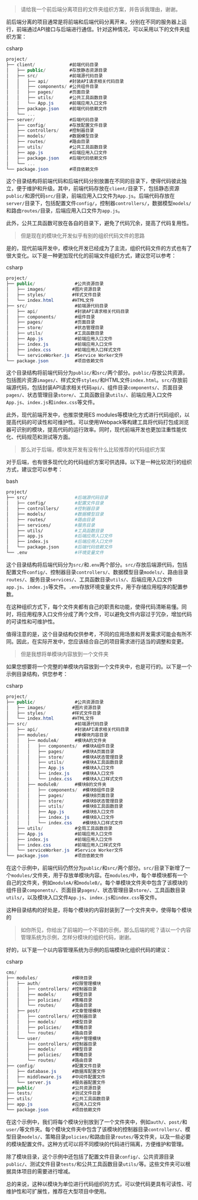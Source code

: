 > 请给我一个前后端分离项目的文件夹组织方案，并告诉我理由，谢谢。

前后端分离的项目通常是将前端和后端代码分离开来，分别在不同的服务器上运行，前端通过API接口与后端进行通信。针对这种情况，可以采用以下的文件夹组织方案：

csharp

```csharp
project/
├── client/             #前端代码目录
│   ├── public/         #存放静态资源目录
│   ├── src/            #前端源代码目录
│   │   ├── api/        #封装API请求相关代码目录
│   │   ├── components/ #公共组件目录
│   │   ├── pages/      #页面目录
│   │   ├── utils/      #公共工具函数目录
│   │   └── App.js      #前端应用入口文件
│   ├── package.json    #前端代码依赖文件
│   └── ...             
├── server/             #后端代码目录
│   ├── config/         #存放配置文件目录
│   ├── controllers/    #控制器目录
│   ├── models/         #数据模型目录
│   ├── routes/         #路由目录
│   ├── utils/          #公共工具函数目录
│   ├── app.js          #后端应用入口文件
│   ├── package.json    #后端代码依赖文件
│   └── ...             
└── package.json        #项目依赖文件
```

这个目录结构将前端代码和后端代码分别放置在不同的目录下，使得代码彼此独立，便于维护和升级。其中，前端代码存放在`client/`目录下，包括静态资源`public/`和源代码`src/`目录，前端应用入口文件为`App.js`。后端代码存放在`server/`目录下，包括配置文件`config/`，控制器`controllers/`，数据模型`models/`和路由`routes/`目录，后端应用入口文件为`app.js`。

此外，公共工具函数可放在各自的目录下，避免了代码冗余，提高了代码复用性。

> 但是现在的模块化开发似乎有别的组织代码文件的思路

是的，现代前端开发中，模块化开发已经成为了主流，组织代码文件的方式也有了很大变化。以下是一种更加现代化的前端文件组织方式，建议您可以参考：

csharp

```csharp
project/
├── public/               #公共资源目录
│   ├── images/          #图片资源目录
│   ├── styles/          #样式文件目录
│   └── index.html       #HTML文件
├── src/                  #前端源代码目录
│   ├── api/              #封装API请求相关代码目录
│   ├── components/       #组件目录
│   ├── pages/            #页面目录
│   ├── store/            #状态管理目录
│   ├── utils/            #工具函数目录
│   ├── App.js            #前端应用入口文件
│   ├── index.js          #前端应用入口文件
│   ├── index.css         #前端应用入口样式文件
│   └── serviceWorker.js  #Service Worker文件
└── package.json          #项目依赖文件
```

这个目录结构将前端代码分为`public/`和`src/`两个部分。`public/`存放公共资源，包括图片资源`images/`、样式文件`styles/`和HTML文件`index.html`。`src/`存放前端源代码，包括封装API请求相关代码`api/`、组件目录`components/`、页面目录`pages/`、状态管理目录`store/`、工具函数目录`utils/`、前端应用入口文件`App.js`、`index.js`和`index.css`等文件。

此外，现代前端开发中，也推崇使用ES modules等模块化方式进行代码组织，以提高代码的可读性和可维护性。可以使用Webpack等构建工具将代码打包成浏览器可识别的模块，提高代码的运行效率。同时，现代前端开发也更加注重性能优化、代码规范和测试等方面。

> 那么对于后端，模块发开发有没有什么比较推荐的代码组织方案

对于后端，也有很多现代化的代码组织方案可供选择。以下是一种比较流行的组织方式，建议您可以参考：

bash

```bash
project/
├── src/                  #后端源代码目录
│   ├── config/           #配置文件目录
│   ├── controllers/      #控制器目录
│   ├── models/           #数据模型目录
│   ├── routes/           #路由目录
│   ├── services/         #服务目录
│   ├── utils/            #工具函数目录
│   ├── app.js            #后端应用入口文件
│   ├── index.js          #后端应用入口文件
│   └── package.json      #后端代码依赖文件
└── .env                  #环境变量文件
```

这个目录结构将后端代码分为`src/`和`.env`两个部分。`src/`存放后端源代码，包括配置文件`config/`、控制器目录`controllers/`、数据模型目录`models/`、路由目录`routes/`、服务目录`services/`、工具函数目录`utils/`、后端应用入口文件`app.js`、`index.js`等文件。`.env`存放环境变量文件，用于存储应用程序的配置参数。

在这种组织方式下，每个文件夹都有自己的职责和功能，使得代码清晰易懂。同时，将应用程序入口文件分成了两个文件，可以避免文件内容过于冗杂，增加代码的可读性和可维护性。

值得注意的是，这个目录结构仅供参考，不同的应用场景和开发需求可能会有所不同。因此，在实际开发中，您应该结合自己的项目需求进行适当的调整和变更。

> 但是我想将单模块内容放到一个文件夹

如果您想要将一个完整的单模块内容放到一个文件夹中，也是可行的。以下是一个示例目录结构，供您参考：

csharp

```csharp
project/
├── public/               #公共资源目录
│   ├── images/          #图片资源目录
│   ├── styles/          #样式文件目录
│   └── index.html       #HTML文件
├── src/                  #前端源代码目录
│   ├── api/              #封装API请求相关代码目录
│   ├── modules/          #单模块内容目录
│   │   ├── moduleA/      #模块A的文件夹
│   │   │   ├── components/  #模块A组件目录
│   │   │   ├── pages/       #模块A页面目录
│   │   │   ├── store/       #模块A状态管理目录
│   │   │   ├── utils/       #模块A工具函数目录
│   │   │   ├── App.js       #模块A入口文件
│   │   │   ├── index.js     #模块A入口文件
│   │   │   └── index.css    #模块A入口样式文件
│   │   ├── moduleB/      #模块B的文件夹
│   │   │   ├── components/  #模块B组件目录
│   │   │   ├── pages/       #模块B页面目录
│   │   │   ├── store/       #模块B状态管理目录
│   │   │   ├── utils/       #模块B工具函数目录
│   │   │   ├── App.js       #模块B入口文件
│   │   │   ├── index.js     #模块B入口文件
│   │   │   └── index.css    #模块B入口样式文件
│   ├── utils/            #全局工具函数目录
│   ├── App.js            #前端应用入口文件
│   ├── index.js          #前端应用入口文件
│   ├── index.css         #前端应用入口样式文件
│   └── serviceWorker.js  #Service Worker文件
└── package.json          #项目依赖文件
```

在这个示例中，前端代码仍然分为`public/`和`src/`两个部分。`src/`目录下新增了一个`modules/`文件夹，用于存放单模块内容。在`modules/`中，每个单模块都有一个自己的文件夹，例如`moduleA/`和`moduleB/`。每个单模块文件夹中包含了该模块的组件目录`components/`、页面目录`pages/`、状态管理目录`store/`、工具函数目录`utils/`，以及模块入口文件`App.js`、`index.js`和`index.css`等文件。

这种目录结构的好处是，将每个模块的内容封装到了一个文件夹中，使得每个模块的

> 如你所见，你给出了前端的一个不错的示例，那么后端的呢？请以一个内容管理系统为示例，怎样分模块的组织代码，谢谢。

好的，以下是一个以内容管理系统为示例的后端模块化组织代码的建议：

csharp

```csharp
cms/
├── modules/             #模块目录
│   ├── auth/            #权限管理模块
│   │   ├── controllers/ #控制器目录
│   │   ├── models/      #模型目录
│   │   ├── policies/    #策略目录
│   │   └── routes/      #路由目录
│   ├── post/            #文章管理模块
│   │   ├── controllers/ #控制器目录
│   │   ├── models/      #模型目录
│   │   ├── policies/    #策略目录
│   │   └── routes/      #路由目录
│   └── user/            #用户管理模块
│       ├── controllers/ #控制器目录
│       ├── models/      #模型目录
│       ├── policies/    #策略目录
│       └── routes/      #路由目录
├── config/              #配置文件目录
│   ├── database.js      #数据库配置文件
│   ├── middleware.js    #中间件配置文件
│   └── server.js        #服务器配置文件
├── public/              #公共资源目录
├── tests/               #测试文件目录
├── utils/               #公共工具函数目录
├── app.js               #应用入口文件
└── package.json         #项目依赖文件
```

在这个示例中，我们将每个模块分别放到了一个文件夹中，例如`auth/`、`post/`和`user/`等文件夹。每个模块文件夹中包含了该模块的控制器目录`controllers/`、模型目录`models/`、策略目录`policies/`和路由目录`routes/`等文件夹，以及一些必要的模块配置文件。这种方式可以将不同模块的代码进行隔离，方便维护和管理。

除了模块目录，这个示例中还包括了配置文件目录`config/`、公共资源目录`public/`、测试文件目录`tests/`和公共工具函数目录`utils/`等。这些文件夹可以根据具体项目的需要进行增减。

总的来说，这种以模块为单位进行代码组织的方式，可以使代码更具有可读性、可维护性和可扩展性，推荐在大型项目中使用。